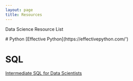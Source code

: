 ```yaml
---
layout: page
title: Resources
---
```


<p class="message">
Data Science Resource List
</p>
# Python 
[Effective Python](https://effectivepython.com/')

# SQL
[Intermediate SQL for Data Scientists](https://www.linkedin.com/learning/intermediate-sql-for-data-scientists/)
